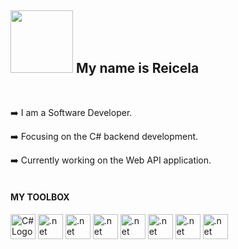 <h2 id="header" align="left">
<img src="https://media.giphy.com/media/ymwg2hvAKuuuiDN1x3/giphy.gif" width="100" height="100"/> 
  <strong>My name is Reicela</strong>
  </h2> 
<br>

➡️ I am a Software Developer. 

➡️ Focusing on the C# backend development.

➡️ Currently working on the Web API application.
<br>
<br>

#### MY TOOLBOX
<img src= "https://user-images.githubusercontent.com/106931585/192812022-c744bb98-c48d-4de2-8e63-c48c54452972.svg" alt="C# Logo" width="40" height="40"/> <img src= "https://user-images.githubusercontent.com/106931585/192813248-e23f5f87-8121-49d9-86d5-2e6394dd6954.svg" alt=".net Logo" width="40" height="40"/> <img src= "https://user-images.githubusercontent.com/106931585/192814064-f6772bd3-a439-42ad-a59e-b2c0ec07a859.svg" alt=".net Logo" width="40" height="40"/> <img src= "https://user-images.githubusercontent.com/106931585/192814760-214be459-ef71-43f4-84bd-6dcd95d26dfc.svg" alt=".net Logo" width="40" height="40"/> <img src= "https://user-images.githubusercontent.com/106931585/192815048-ebe13620-a346-4a5b-a6a1-2e26e1aeb2c4.svg" alt=".net Logo" width="40" height="40"/> 
<img src= "https://user-images.githubusercontent.com/106931585/192816058-67227845-cefe-46a0-b0c5-153329f7af1a.svg" alt=".net Logo" width="40" height="40"/> <img src= "https://user-images.githubusercontent.com/106931585/192818675-e46edbb0-7c27-4d87-854c-a8b964b8d891.svg" alt=".net Logo" width="40" height="40"/> 
<img src= "https://user-images.githubusercontent.com/106931585/192818859-6321151a-1ca8-43e6-96a6-c56f00c9210a.svg" alt=".net Logo" width="40" height="40"/> 
